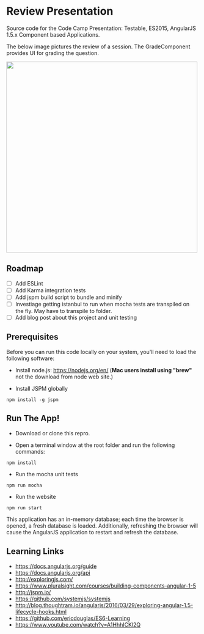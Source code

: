 # Review Presentation
Source code for the Code Camp Presentation: Testable, ES2015, AngularJS 1.5.x Component based Applications.

The below image pictures the review of a session.  The GradeComponent provides UI for grading the question.

<img src="https://github.com/Oceanware/ReviewPresentation/blob/master/Art/ScreenShot.png" width="500"/>

## Roadmap

- [ ] Add ESLint
- [ ] Add Karma integration tests
- [ ] Add jspm build script to bundle and minify
- [ ] Investiage getting istanbul to run when mocha tests are transpiled on the fly.  May have to transpile to folder.
- [ ] Add blog post about this project and unit testing

## Prerequisites
Before you can run this code locally on your system, you'll need to load the following software:

- Install node.js:  https://nodejs.org/en/  (**Mac users install using "brew"** not the download from node web site.)

- Install JSPM globally
```shell
npm install -g jspm
```

## Run The App!

- Download or clone this repro.

- Open a terminal window at the root folder and run the following commands:
```shell
npm install
```

- Run the mocha unit tests
```shell
npm run mocha
```

- Run the website
```shell
npm run start
```

This application has an in-memory database; each time the browser is opened, a fresh database is loaded. Additionally,  refreshing the browser will cause the AngularJS application to restart and refresh the database.

## Learning Links

- https://docs.angularjs.org/guide
- https://docs.angularjs.org/api
- http://exploringjs.com/
- https://www.pluralsight.com/courses/building-components-angular-1-5
- http://jspm.io/
- https://github.com/systemjs/systemjs
- http://blog.thoughtram.io/angularjs/2016/03/29/exploring-angular-1.5-lifecycle-hooks.html
- https://github.com/ericdouglas/ES6-Learning
- https://www.youtube.com/watch?v=A1HhhICKl2Q
